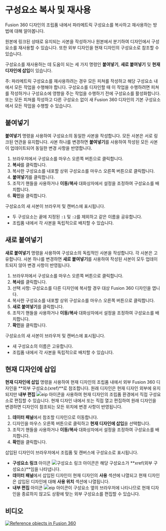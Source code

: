 구성요소 복사 및 재사용
=============

Fusion 360 디자인의 조립품 내에서 파라메트릭 구성요소를 복사하고 재사용하는 방법에 대해 알아봅니다.

원본에 링크된 상태로 유지되는 사본을 작성하거나 원본에서 분기하여 디자인에서 구성요소를 재사용할 수 있습니다. 또한 외부 디자인을 현재 디자인의 구성요소로 참조할 수 있습니다.

구성요소를 재사용하는 데 도움이 되는 세 가지 명령인 **붙여넣기**, **새로 붙여넣기** 및 **현재 디자인에 삽입**이 있습니다.

주: 파라메트릭 구성요소를 재사용하려는 경우 모든 피쳐를 작성하고 해당 구성요소 내에서 모든 작업을 수행해야 합니다. 구성요소를 디자인할 때 이 작업을 수행하려면 피쳐를 작성하거나 구성요소에 영향을 주는 작업을 수행하기 전에 구성요소를 활성화합니다. 또는 모든 피쳐를 작성하고 다른 구성요소 없이 새 Fusion 360 디자인의 기본 구성요소에서 모든 작업을 수행할 수 있습니다.

붙여넣기
----

**붙여넣기** 명령을 사용하여 구성요소의 동일한 사본을 작성합니다. 모든 사본은 서로 링크된 연관을 유지합니다. 사본 하나를 변경하면 **붙여넣기**를 사용하여 작성된 모든 사본이 업데이트되어 동일한 변경 사항을 반영합니다.

1.  브라우저에서 구성요소를 마우스 오른쪽 버튼으로 클릭합니다.
2.  **복사**를 클릭합니다.
3.  복사한 구성요소를 내포할 상위 구성요소를 마우스 오른쪽 버튼으로 클릭합니다.
4.  **붙여넣기**를 클릭합니다.
5.  조작기 핸들을 사용하거나 **이동/복사** 대화상자에서 설정을 조정하여 구성요소를 배치합니다.
6.  **확인**을 클릭합니다.

구성요소의 새 사본이 브라우저 및 캔버스에 표시됩니다.

*   두 구성요소는 끝에 지정된 `:1` 및 `:2`를 제외하고 같은 이름을 공유합니다.
*   조립품 내에서 각 사본을 독립적으로 배치할 수 있습니다.

새로 붙여넣기
-------

**새로 붙여넣기** 명령을 사용하여 구성요소의 독립적인 사본을 작성합니다. 각 사본은 고유합니다. 사본 하나를 변경하면 **새로 붙여넣기**를 사용하여 작성된 사본이 모두 업데이트되지 않아 변경 사항이 반영됩니다.

1.  브라우저에서 구성요소를 마우스 오른쪽 버튼으로 클릭합니다.
2.  **복사**를 클릭합니다.
3.  선택 사항: 구성요소를 다른 디자인에 복사할 경우 대상 Fusion 360 디자인을 엽니다.
4.  복사한 구성요소를 내포할 상위 구성요소를 마우스 오른쪽 버튼으로 클릭합니다.
5.  **새로 붙여넣기**를 클릭합니다.
6.  조작기 핸들을 사용하거나 **이동/복사** 대화상자에서 설정을 조정하여 구성요소를 배치합니다.
7.  **확인**을 클릭합니다.

구성요소의 새 사본이 브라우저 및 캔버스에 표시됩니다.

*   새 구성요소의 이름은 고유합니다.
*   조립품 내에서 각 사본을 독립적으로 배치할 수 있습니다.

현재 디자인에 삽입
----------

**현재 디자인에 삽입** 명령을 사용하여 현재 디자인의 조립품 내에서 외부 Fusion 360 디자인을 **외부 구성요소(xref)**로 참조합니다. 원래 디자인은 현재 디자인 외부에 유지되지만 **내부 편집** ![eip 아이콘](https://help.autodesk.com/cloudhelp/KOR/Fusion-Assemble/images/icon/asm/edit-in-place.png)을 사용하여 현재 디자인의 조립품 환경에서 직접 구성요소로 편집할 수 있습니다. 현재 디자인 내에서 또는 직접 열고 편집하여 원래 디자인을 변경하면 디자인이 참조되는 모든 위치에 변경 사항이 반영됩니다.

1.  **데이터 패널**에서 참조할 디자인으로 이동합니다.
2.  디자인을 마우스 오른쪽 버튼으로 클릭하고 **현재 디자인에 삽입**을 선택합니다.
3.  조작기 핸들을 사용하거나 **이동/복사** 대화상자에서 설정을 조정하여 구성요소를 배치합니다.
4.  **확인**을 클릭합니다.

삽입된 디자인이 브라우저에서 조립품 및 캔버스에 구성요소로 표시됩니다.

*   **구성요소 링크** 아이콘 ![구성요소 링크 아이콘](https://help.autodesk.com/cloudhelp/KOR/Fusion-Assemble/images/icon/browser/component-link.png)은 해당 구성요소가 **xref(외부 구성요소)**임을 나타냅니다.
*   **데이터 패널**에서 삽입된 디자인이 현재 디자인의 **사용** 섹션에 나열되고 현재 디자인은 삽입된 디자인에 대해 **사용 위치** 섹션에 나열됩니다.
*   **내부 편집** 아이콘 ![eip 아이콘](https://help.autodesk.com/cloudhelp/KOR/Fusion-Assemble/images/icon/asm/edit-in-place.png)이 구성요소 옆의 브라우저에 나타나므로 현재 디자인을 종료하지 않고도 상황에 맞는 외부 구성요소를 편집할 수 있습니다.

비디오
---

[![Reference objects in Fusion 360](https://embed-ssl.wistia.com/deliveries/52426e0d7719661e8a798a51da9f47b0.jpg?image_play_button_size=2x&amp;image_crop_resized=960x540&amp;image_play_button=1&amp;image_play_button_color=000000e0)](https://help.autodesk.com/view/NINVFUS/KOR/?guid=GUID-9EDE876B-6A97-47E9-AB87-F27ADFFDCEE9&amp;wvideo=4pt0fvy19l)
